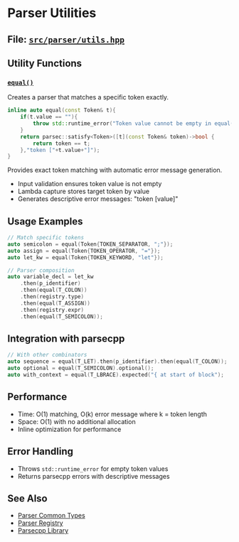 # Parser Utilities

## File: [`src/parser/utils.hpp`](../../../src/parser/utils.hpp)

## Utility Functions

### [`equal()`](../../../src/parser/utils.hpp:7)

Creates a parser that matches a specific token exactly.

```cpp
inline auto equal(const Token& t){
    if(t.value == ""){
        throw std::runtime_error("Token value cannot be empty in equal()");
    }
    return parsec::satisfy<Token>([t](const Token& token)->bool {
        return token == t;
    },"token ["+t.value+"]");
}
```

Provides exact token matching with automatic error message generation.

- Input validation ensures token value is not empty
- Lambda capture stores target token by value
- Generates descriptive error messages: "token [value]"

## Usage Examples

```cpp
// Match specific tokens
auto semicolon = equal(Token{TOKEN_SEPARATOR, ";"});
auto assign = equal(Token{TOKEN_OPERATOR, "="});
auto let_kw = equal(Token{TOKEN_KEYWORD, "let"});

// Parser composition
auto variable_decl = let_kw
    .then(p_identifier)
    .then(equal(T_COLON))
    .then(registry.type)
    .then(equal(T_ASSIGN))
    .then(registry.expr)
    .then(equal(T_SEMICOLON));
```

## Integration with parsecpp

```cpp
// With other combinators
auto sequence = equal(T_LET).then(p_identifier).then(equal(T_COLON));
auto optional = equal(T_SEMICOLON).optional();
auto with_context = equal(T_LBRACE).expected("{ at start of block");
```

## Performance

- Time: O(1) matching, O(k) error message where k = token length
- Space: O(1) with no additional allocation
- Inline optimization for performance

## Error Handling

- Throws `std::runtime_error` for empty token values
- Returns parsecpp errors with descriptive messages

## See Also

- [Parser Common Types](common.hpp.md)
- [Parser Registry](parser_registry.hpp.md)
- [Parsecpp Library](../../../lib/parsecpp/README.md)